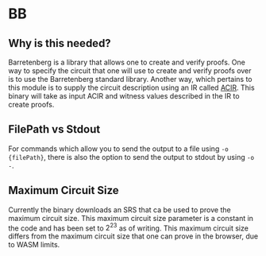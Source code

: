 # BB

## Why is this needed?

Barretenberg is a library that allows one to create and verify proofs. One way to specify the circuit that one will use to create and verify
proofs over is to use the Barretenberg standard library. Another way, which pertains to this module is to supply the circuit description using 
an IR called [ACIR](https://github.com/noir-lang/acvm). This binary will take as input ACIR and witness values described in the IR to create proofs.


## FilePath vs Stdout

For commands which allow you to send the output to a file using `-o {filePath}`, there is also the option to send the output to stdout by using `-o -`.

## Maximum Circuit Size

Currently the binary downloads an SRS that ca be used to prove the maximum circuit size. This maximum circuit size parameter is a constant in the code and has been set to $2^{23}$ as of writing. This maximum circuit size differs from the maximum circuit size that one can prove in the browser, due to WASM limits.